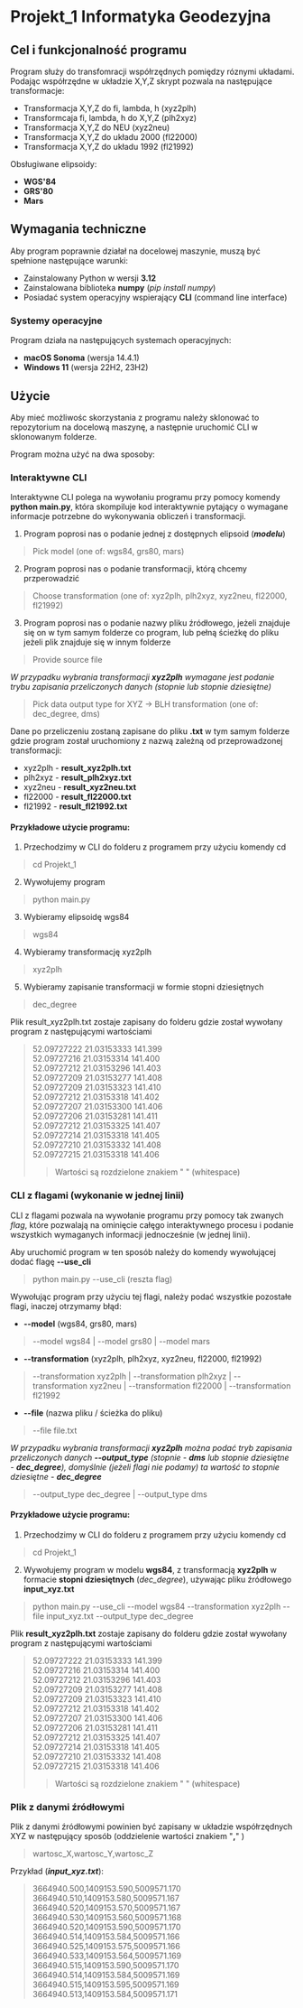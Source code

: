 # Projekt_1 Informatyka Geodezyjna

## Cel i funkcjonalność programu

Program służy do transfomracji współrzędnych pomiędzy róznymi układami. Podając współrzędne w układzie X,Y,Z skrypt pozwala na następujące transformacje:

- Transformacja X,Y,Z do fi, lambda, h (xyz2plh)
- Transformcaja fi, lambda, h do X,Y,Z (plh2xyz)
- Transformacja X,Y,Z do NEU (xyz2neu)
- Transformacja X,Y,Z do układu 2000 (fl22000)
- Transformacja X,Y,Z do układu 1992 (fl21992)

Obsługiwane elipsoidy:
- **WGS'84** 
- **GRS'80**
- **Mars**

## Wymagania techniczne

Aby program poprawnie działał na docelowej maszynie, muszą być spełnione następujące warunki:

- Zainstalowany Python w wersji **3.12** 
- Zainstalowana biblioteka **numpy** (_pip install numpy_)
- Posiadać system operacyjny wspierający **CLI** (command line interface)

### Systemy operacyjne

Program działa na następujących systemach operacyjnych:

- **macOS Sonoma** (wersja 14.4.1)
- **Windows 11** (wersja 22H2, 23H2)

## Użycie

Aby mieć możliwośc skorzystania z programu należy sklonować to repozytorium na docelową maszynę, a następnie uruchomić CLI w sklonowanym folderze.

Program można użyć na dwa sposoby:

### Interaktywne CLI

Interaktywne CLI polega na wywołaniu programu przy pomocy komendy **python main.py**, która skompiluje kod interaktywnie pytający o wymagane informacje potrzebne do wykonywania obliczeń i transformacji.

1. Program poprosi nas o podanie jednej z dostępnych elipsoid (_**modelu**_)
>Pick model (one of: wgs84, grs80, mars)
2. Program poprosi nas o podanie transformacji, którą chcemy przperowadzić
>Choose transformation (one of: xyz2plh, plh2xyz, xyz2neu, fl22000, fl21992)
3. Program poprosi nas o podanie nazwy pliku źródłowego, jeżeli znajduje się on w tym samym folderze co program, lub pełną ścieżkę do pliku jeżeli plik znajduje się w innym folderze
>Provide source file
  
_W przypadku wybrania transformacji **xyz2plh** wymagane jest podanie trybu zapisania przeliczonych danych (stopnie lub stopnie dziesiętne)_
>Pick data output type for XYZ -> BLH transformation (one of: dec_degree, dms)

Dane po przeliczeniu zostaną zapisane do pliku **.txt** w tym samym folderze gdzie program został uruchomiony z nazwą zależną od przeprowadzonej transformacji:

- xyz2plh - **result_xyz2plh.txt**
- plh2xyz - **result_plh2xyz.txt**
- xyz2neu - **result_xyz2neu.txt**
- fl22000 - **result_fl22000.txt**
- fl21992 - **result_fl21992.txt**

#### Przykładowe użycie programu:

1. Przechodzimy w CLI do folderu z programem przy użyciu komendy cd
>cd Projekt_1
2. Wywołujemy program
>python main.py
3. Wybieramy elipsoidę wgs84
>wgs84
4. Wybieramy transformację xyz2plh
>xyz2plh
5. Wybieramy zapisanie transformacji w formie stopni dziesiętnych
>dec_degree

Plik result_xyz2plh.txt zostaje zapisany do folderu gdzie został wywołany program z następującymi wartościami
>52.09727222 21.03153333 141.399  
>52.09727216 21.03153314 141.400  
>52.09727212 21.03153296 141.403  
>52.09727209 21.03153277 141.408  
>52.09727209 21.03153323 141.410  
>52.09727212 21.03153318 141.402  
>52.09727207 21.03153300 141.406  
>52.09727206 21.03153281 141.411  
>52.09727212 21.03153325 141.407  
>52.09727214 21.03153318 141.405  
>52.09727210 21.03153332 141.408  
>52.09727215 21.03153318 141.406
>> Wartości są rozdzielone znakiem " " (whitespace) 


### CLI z flagami (wykonanie w jednej linii)

CLI z flagami pozwala na wywołanie programu przy pomocy tak zwanych _flag_, które pozwalają na ominięcie całęgo interaktywnego procesu i podanie wszystkich wymaganych informacji jednocześnie (w jednej linii).

Aby uruchomić program w ten sposób należy do komendy wywołującej dodać flagę **--use_cli**
>python main.py --use_cli (reszta flag)

Wywołując program przy użyciu tej flagi, należy podać wszystkie pozostałe flagi, inaczej otrzymamy błąd:

- **--model** (wgs84, grs80, mars)
>--model wgs84 | --model grs80 | --model mars
- **--transformation** (xyz2plh, plh2xyz, xyz2neu, fl22000, fl21992)
>--transformation xyz2plh | --transformation plh2xyz | --transformation xyz2neu | --transformation fl22000 | --transformation fl21992
- **--file** (nazwa pliku / ścieżka do pliku)
>--file file.txt

_W przypadku wybrania transformacji **xyz2plh** można podać tryb zapisania przeliczonych danych **--output_type** (stopnie - **dms** lub stopnie dziesiętne - **dec_degree**), domyślnie (jeżeli flagi nie podamy) ta wartość to stopnie dziesiętne - **dec_degree**_
>--output_type dec_degree | --output_type dms

#### Przykładowe użycie programu:

1. Przechodzimy w CLI do folderu z programem przy użyciu komendy cd
>cd Projekt_1
2. Wywołujemy program w modelu **wgs84**, z transformacją **xyz2plh** w formacie **stopni dziesiętnych** (_dec_degree_), używając pliku źródłowego **input_xyz.txt**
>python main.py --use_cli --model wgs84 --transformation xyz2plh --file input_xyz.txt --output_type dec_degree

Plik **result_xyz2plh.txt** zostaje zapisany do folderu gdzie został wywołany program z następującymi wartościami
>52.09727222 21.03153333 141.399  
>52.09727216 21.03153314 141.400  
>52.09727212 21.03153296 141.403  
>52.09727209 21.03153277 141.408  
>52.09727209 21.03153323 141.410  
>52.09727212 21.03153318 141.402  
>52.09727207 21.03153300 141.406  
>52.09727206 21.03153281 141.411  
>52.09727212 21.03153325 141.407  
>52.09727214 21.03153318 141.405  
>52.09727210 21.03153332 141.408  
>52.09727215 21.03153318 141.406
>> Wartości są rozdzielone znakiem " " (whitespace)

### Plik z danymi źródłowymi

Plik z danymi źródłowymi powinien być zapisany w układzie współrzędnych XYZ w następujący sposób (oddzielenie wartości znakiem "**,**" )
>wartosc_X,wartosc_Y,wartosc_Z

Przykład (**_input_xyz.txt_**):
>3664940.500,1409153.590,5009571.170
>3664940.510,1409153.580,5009571.167
>3664940.520,1409153.570,5009571.167
>3664940.530,1409153.560,5009571.168
>3664940.520,1409153.590,5009571.170
>3664940.514,1409153.584,5009571.166
>3664940.525,1409153.575,5009571.166
>3664940.533,1409153.564,5009571.169
>3664940.515,1409153.590,5009571.170
>3664940.514,1409153.584,5009571.169
>3664940.515,1409153.595,5009571.169
>3664940.513,1409153.584,5009571.171
